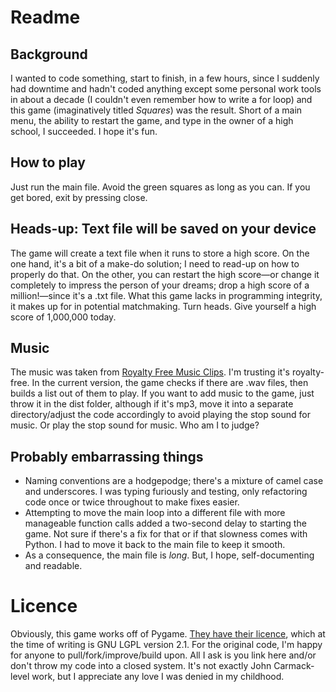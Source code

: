# Readme
## Background
I wanted to code something, start to finish, in a few hours, since I suddenly had downtime and hadn't coded anything except some personal work tools in about a decade (I couldn't even remember how to  write a for loop) and this game (imaginatively titled _Squares_) was the result. Short of a main menu, the ability to restart the game, and type in the owner of a high school, I succeeded. I hope it's fun.

## How to play
Just run the main file. Avoid the green squares as long as you can. If you get bored, exit by pressing close.

## Heads-up: Text file will be saved on your device
The game will create a text file when it runs to store a high score. On the one hand, it's a bit of a make-do solution; I need to read-up on how to properly do that. On the other, you can restart the high score—or change it completely to impress the person of your dreams; drop a high score of a million!—since it's a .txt file. What this game lacks in programming integrity, it makes up for in potential matchmaking. Turn heads. Give yourself a high score of 1,000,000 today.

## Music
The music was taken from [Royalty Free Music Clips](https://www.royaltyfreemusicclips.com/pir/free_music_loops.shtml). I'm trusting it's royalty-free. In the current version, the game checks if there are .wav files, then builds a list out of them to play. If you want to add music to the game, just throw it in the dist folder, although if it's mp3, move it into a separate directory/adjust the code accordingly to avoid playing the stop sound for music. Or play the stop sound for music. Who am I to judge?

## Probably embarrassing things
- Naming conventions are a hodgepodge; there's a mixture of camel case and underscores. I was typing furiously and testing, only refactoring code once or twice throughout to make fixes easier.
- Attempting to move the main loop into a different file with more manageable function calls added a two-second delay to starting the game. Not sure if there's a fix for that or if that slowness comes with Python. I had to move it back to the main file to keep it smooth.
- As a consequence, the main file is _long_. But, I hope, self-documenting and readable.

# Licence
Obviously, this game works off of Pygame. [They have their licence](https://github.com/pygame/pygame#license), which at the time of writing is GNU LGPL version 2.1. For the original code, I'm happy for anyone to pull/fork/improve/build upon. All I ask is you link here and/or don't throw my code into a closed system. It's not exactly John Carmack-level work, but I appreciate any love I was denied in my childhood.
